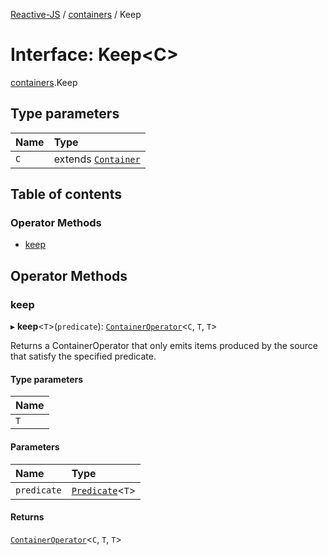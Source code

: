 [Reactive-JS](../README.md) / [containers](../modules/containers.md) / Keep

# Interface: Keep<C\>

[containers](../modules/containers.md).Keep

## Type parameters

| Name | Type |
| :------ | :------ |
| `C` | extends [`Container`](containers.Container.md) |

## Table of contents

### Operator Methods

- [keep](containers.Keep.md#keep)

## Operator Methods

### keep

▸ **keep**<`T`\>(`predicate`): [`ContainerOperator`](../modules/containers.md#containeroperator)<`C`, `T`, `T`\>

Returns a ContainerOperator that only emits items produced by the
source that satisfy the specified predicate.

#### Type parameters

| Name |
| :------ |
| `T` |

#### Parameters

| Name | Type |
| :------ | :------ |
| `predicate` | [`Predicate`](../modules/functions.md#predicate)<`T`\> |

#### Returns

[`ContainerOperator`](../modules/containers.md#containeroperator)<`C`, `T`, `T`\>
